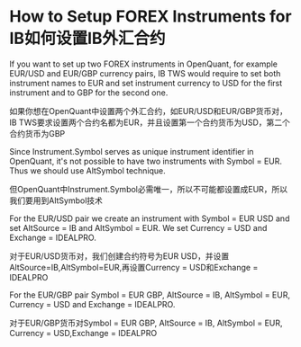 # How to Setup FOREX Instruments for IB如何设置IB外汇合约

If you want to set up two FOREX instruments in OpenQuant, for example EUR/USD and EUR/GBP 
currency pairs, IB TWS would require to set both instrument names to EUR and set instrument currency 
to USD for the first instrument and to GBP for the second one.

如果你想在OpenQuant中设置两个外汇合约，如EUR/USD和EUR/GBP货币对，IB TWS要求设置两个合约名都为EUR，并且设置第一个合约货币为USD，第二个合约货币为GBP

Since Instrument.Symbol serves as unique instrument identifier in OpenQuant, it's not possible to have 
two instruments with Symbol = EUR. Thus we should use AltSymbol technique. 

但OpenQuant中Instrument.Symbol必需唯一，所以不可能都设置成EUR，所以我们要用到AltSymbol技术 

For the EUR/USD pair we create an instrument with Symbol = EUR USD and set AltSource = IB and 
AltSymbol = EUR. We set Currency = USD and Exchange = IDEALPRO. 

对于EUR/USD货币对，我们创建合约符号为EUR USD，并设置AltSource=IB,AltSymbol=EUR,再设置Currency = USD和Exchange = IDEALPRO

For the EUR/GBP pair Symbol = EUR GBP, AltSource = IB, AltSymbol = EUR, Currency = USD and 
Exchange = IDEALPRO.

对于EUR/GBP货币对Symbol = EUR GBP, AltSource = IB, AltSymbol = EUR, Currency = USD,Exchange = IDEALPRO